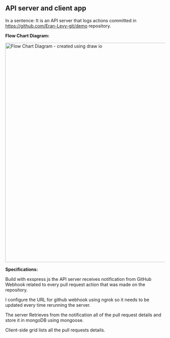 ## API server and client app

In a sentence: It is an API server that logs actions committed in https://github.com/Eran-Levy-git/demo repository.

**Flow Chart Diagram:**

<img width="695" alt="Flow Chart Diagram - created using draw io" src="https://user-images.githubusercontent.com/74136274/144750472-e277b4f1-27db-4380-8ca7-b13e869c51cc.png">

**Specifications:**

Build with exspress js the API server receives notification from GitHub Webhook related to every pull request action that was
made on the repository.

I configure the URL for github webhook using ngrok so it needs to be updated every time rerunning the server.

The server Retrieves from the notification all of the pull request details and store it in mongoDB using mongoose.

Client-side grid lists all the pull requests details.

